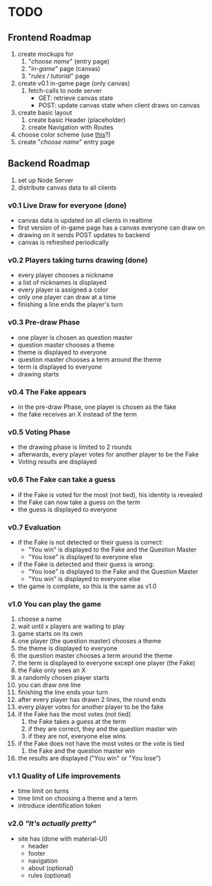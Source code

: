 # TODO

## Frontend Roadmap

1. create mockups for
   1. "*choose name*" (entry page)
   2. "*in-game*" page (canvas)
   3. "*rules / tutorial*" page
2. create v0.1 in-game page (only canvas)
   1. fetch-calls to node server
      - GET: retrieve canvas state
      - POST: update canvas state when client draws on canvas
3. create basic layout
   1. create basic Header (placeholder)
   2. create Navigation with Routes
4. choose color scheme (use [this](https://coolors.co/)?)
5. create "*choose name*" entry page


## Backend Roadmap

1. set up Node Server
2. distribute canvas data to all clients

### v0.1 Live Draw for everyone **(done)**

- canvas data is updated on all clients in realtime
- first version of in-game page has a canvas everyone can draw on
- drawing on it sends POST updates to backend
- canvas is refreshed periodically

### v0.2 Players taking turns drawing **(done)**

- every player chooses a nickname
- a list of nicknames is displayed
- every player is assigned a color
- only one player can draw at a time
- finishing a line ends the player's turn

### v0.3 Pre-draw Phase

- one player is chosen as question master
- question master chooses a theme
- theme is displayed to everyone
- question master chooses a term around the theme
- term is displayed to everyone
- drawing starts

### v0.4 The Fake appears

- in the pre-draw Phase, one player is chosen as the fake
- the fake receives an X instead of the term

### v0.5 Voting Phase

- the drawing phase is limited to 2 rounds
- afterwards, every player votes for another player to be the Fake
- Voting results are displayed

### v0.6 The Fake can take a guess

- if the Fake is voted for the most (not tied), his identity is revealed
- the Fake can now take a guess on the term
- the guess is displayed to everyone

### v0.7 Evaluation

- if the Fake is not detected or their guess is correct:
  -  "You win" is displayed to the Fake and the Question Master
  -  "You lose" is displayed to everyone else
-  if the Fake is detected and their guess is wrong:
   -  "You lose" is displayed to the Fake and the Question Master
   -  "You win" is displayed to everyone else
- the game is complete, so this is the same as v1.0

### v1.0 You can play the game
1. choose a name
2. wait until x players are waiting to play
3. game starts on its own
4. one player (the question master) chooses a theme
5. the theme is displayed to everyone
6. the question master chooses a term around the theme
7. the term is displayed to everyone except one player (the Fake)
8. the Fake only sees an X
9. a randomly chosen player starts
10. you can draw one line
11. finishing the line ends your turn
12. after every player has drawn 2 lines, the round ends
13. every player votes for another player to be the fake
14. if the Fake has the most votes (not tied)
    1.  the Fake takes a guess at the term
    2.  if they are correct, they and the question master win
    3.  if they are not, everyone else wins
15. if the Fake does not have the most votes or the vote is tied
    1.  the Fake and the question master win
16. the results are displayed ("You win" or "You lose")

### v1.1 Quality of Life improvements

- time limit on turns
- time limit on choosing a theme and a term
- introduce identification token

### v2.0 *"It's actually pretty"*

- site has (done with material-UI)
  - header
  - footer
  - navigation
  - about (optional)
  - rules (optional)
